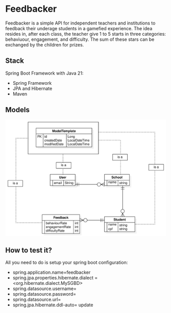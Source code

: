 # Feedbacker
Feedbacker is a simple API for independent teachers and institutions to feedback their underage students in a gamefied experience. 
The idea resides in, after each class, the teacher give 1 to 5 starts in three categories: behaviuour, engagement, and difficulty. The sum of these stars can be exchanged by the children for prizes. 


## Stack 
Spring Boot Framework with Java 21: 
- Spring Framework
- JPA and Hibernate
- Maven

## Models
![image](https://github.com/CordeiroAndre/Feedbacker/blob/main/Diagrams/ER%20Diagram.png)


## How to test it? 

All you need to do is setup your spring boot configuration: 

- spring.application.name=feedbacker
- spring.jpa.properties.hibernate.dialect = <org.hibernate.dialect.MySGBD>
- spring.datasource.username= <MyDatabaseUsername>
- spring.datasource.password= <MyDatabasePassword>
- spring.datasource.url= <MyDatabaseURL>
- spring.jpa.hibernate.ddl-auto= update


